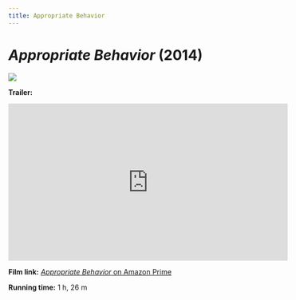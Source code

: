 ```yaml
---
title: Appropriate Behavior
---
```

# *Appropriate Behavior* (2014)

<a href="https://themovieq.files.wordpress.com/2015/12/appropriate-behaviour-poster.jpg">
<img src="https://themovieq.files.wordpress.com/2015/12/appropriate-behaviour-poster.jpg" class="poster">
</a>

**Trailer:**
<iframe width="560" height="315" src="https://www.youtube.com/embed/IjZ80dLFFfE" frameborder="0" allow="accelerometer; autoplay; clipboard-write; encrypted-media; gyroscope; picture-in-picture" allowfullscreen></iframe>

**Film link:** [*Appropriate Behavior* on Amazon Prime](https://www.amazon.com/Appropriate-Behavior-Desiree-Akhavan/dp/B00SB2SDPS)

**Running time:** 1 h, 26 m

